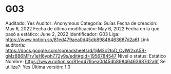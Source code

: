 # G03

Auditado: Yes
Auditor: Anonymous
Categoría: Guías
Fecha de creación: May 6, 2022
Fecha de última modificación: May 6, 2022
Fecha en la que pasó a estático: June 2, 2022
Identificador: G03
Liga: https://www.notion.so/81ed479aea0d45db89846463687d2a6f 
Link auditoría: https://docs.google.com/spreadsheets/d/1ijM3c2toD_CvIW2xA5B-gMz8B6MFrv1eH6yph772y9s/edit#gid=1956784547
Nivel o status: Estático
Nombre: https://www.notion.so/81ed479aea0d45db89846463687d2a6f 
Se utiliza?: Yes
Última versión: 1.0